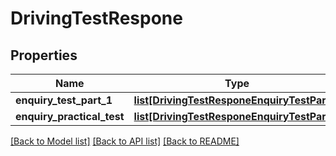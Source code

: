 # DrivingTestRespone

## Properties
Name | Type | Description | Notes
------------ | ------------- | ------------- | -------------
**enquiry_test_part_1** | [**list[DrivingTestResponeEnquiryTestPart1]**](DrivingTestResponeEnquiryTestPart1.md) |  | [optional] 
**enquiry_practical_test** | [**list[DrivingTestResponeEnquiryTestPart1]**](DrivingTestResponeEnquiryTestPart1.md) |  | [optional] 

[[Back to Model list]](../README.md#documentation-for-models) [[Back to API list]](../README.md#documentation-for-api-endpoints) [[Back to README]](../README.md)


